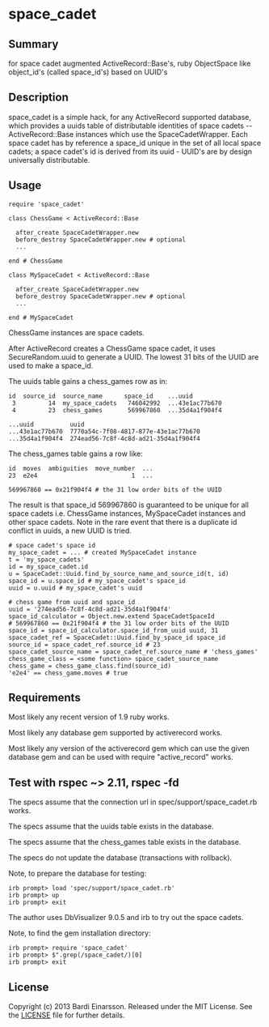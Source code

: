 space\_cadet
================

## Summary

for space cadet augmented ActiveRecord::Base's, ruby ObjectSpace like object\_id's (called space\_id's) based on UUID's

## Description

space\_cadet is a simple hack, for any ActiveRecord supported database, which provides a uuids table of distributable identities of space cadets -- ActiveRecord::Base instances which use the SpaceCadetWrapper. Each space cadet has by reference a space\_id unique in the set of all local space cadets; a space cadet's id is derived from its uuid - UUID's are by design universally distributable.

## Usage

    require 'space_cadet'

    class ChessGame < ActiveRecord::Base
    
      after_create SpaceCadetWrapper.new
      before_destroy SpaceCadetWrapper.new # optional
      ...

    end # ChessGame

    class MySpaceCadet < ActiveRecord::Base
    
      after_create SpaceCadetWrapper.new
      before_destroy SpaceCadetWrapper.new # optional
      ...
    
    end # MySpaceCadet

ChessGame instances are space cadets.

After ActiveRecord creates a ChessGame space cadet, it uses SecureRandom.uuid to generate a UUID. The lowest 31 bits of the UUID are used to make a space\_id.

The uuids table gains a chess\_games row as in:

    id  source_id  source_name      space_id    ...uuid
     3         14  my_space_cadets   746042992  ...43e1ac77b670
     4         23  chess_games       569967860  ...35d4a1f904f4

    ...uuid          uuid
    ...43e1ac77b670  7770a54c-7f08-4817-877e-43e1ac77b670
    ...35d4a1f904f4  274ead56-7c8f-4c8d-ad21-35d4a1f904f4

The chess\_games table gains a row like:

    id  moves  ambiguities  move_number  ...
    23  e2e4                          1  ...

    569967860 == 0x21f904f4 # the 31 low order bits of the UUID

The result is that space\_id 569967860 is guaranteed to be unique for all space cadets i.e. ChessGame instances, MySpaceCadet instances and other space cadets. Note in the rare event that there is a duplicate id conflict in uuids, a new UUID is tried.

    # space cadet's space id
    my_space_cadet = ... # created MySpaceCadet instance
    t = 'my_space_cadets'
    id = my_space_cadet.id
    u = SpaceCadet::Uuid.find_by_source_name_and_source_id(t, id)
    space_id = u.space_id # my_space_cadet's space_id
    uuid = u.uuid # my_space_cadet's uuid

    # chess game from uuid and space_id
    uuid = '274ead56-7c8f-4c8d-ad21-35d4a1f904f4'
    space_id_calculator = Object.new.extend SpaceCadetSpaceId 
    # 569967860 == 0x21f904f4 # the 31 low order bits of the UUID
    space_id = space_id_calculator.space_id_from_uuid uuid, 31
    space_cadet_ref = SpaceCadet::Uuid.find_by_space_id space_id 
    source_id = space_cadet_ref.source_id # 23
    space_cadet_source_name = space_cadet_ref.source_name # 'chess_games'
    chess_game_class = <some function> space_cadet_source_name
    chess_game = chess_game_class.find(source_id) 
    'e2e4' == chess_game.moves # true

## Requirements

Most likely any recent version of 1.9 ruby works.

Most likely any database gem supported by activerecord works.

Most likely any version of the activerecord gem which can use the given database gem and can be used with require "active\_record" works.

## Test with rspec ~> 2.11, rspec -fd

The specs assume that the connection url in spec/support/space\_cadet.rb works.

The specs assume that the uuids table exists in the database.

The specs assume that the chess\_games table exists in the database.

The specs do not update the database (transactions with rollback).

Note, to prepare the database for testing:

    irb prompt> load 'spec/support/space_cadet.rb'
    irb prompt> up
    irb prompt> exit

The author uses DbVisualizer 9.0.5 and irb to try out the space cadets.

Note, to find the gem installation directory:

    irb prompt> require 'space_cadet'
    irb prompt> $".grep(/space_cadet/)[0]
    irb prompt> exit

## License

Copyright (c) 2013 Bardi Einarsson. Released under the MIT License.  See the [LICENSE][license] file for further details.

[license]: https://github.com/bardibardi/space_cadet/blob/master/LICENSE.md

